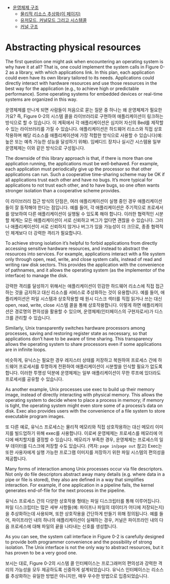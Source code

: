 - [운영체제 구조](./chapter_1.md)
    - [물리적 리소스 추상화(이 페이지)](./chapter_1-1.md)
    - [유저모드, 커널모드 그리고 시스템콜](./chatper_1-2.md)
    - [커널 구조](./chapter_1-3.md)
    
# Abstracting physical resources

The first question one might ask when encountering an operating system is why have it at all? That is, one could implement the system calls in Figure 0-2 as a library, with which applications link. In this plan, each application could even have its own library tailored to its needs. Applications could directly interact with hardware resources and use those resources in the best way for the application (e.g., to achieve high or predictable performance). Some operating systems for embedded devices or real-time systems are organized in this way.

운영체제를 만나게 되면 사람들이 처음으로 묻는 질문 중 하나는 왜 운영체제가 필요한가요? 즉, Figure 0-2의 시스템 콜을 라이브러리로 구현하여 애플리케이션이 링크하는 방식으로 할 수 있습니다. 이 계획에서 각 애플리케이션은 심지어 자신의 Bed를 제작할 수 있는 라이브러리를 가질 수 있습니다. 애플리케이션은 하드웨어 리소스와 직접 상호작용하며 해당 리소스를 애플리케이션에 가장 적합한 방식으로 사용할 수 있습니다(예: 높은 또는 예측 가능한 성능을 달성하기 위해). 임베디드 장치나 실시간 시스템용 일부 운영체제는 이와 같은 방식으로 구성됩니다.

The downside of this library approach is that, if there is more than one application running, the applications must be well-behaved. For example, each application must periodically give up the processor so that other applications can run. Such a cooperative time-sharing scheme may be OK if all applications trust each other and have no bugs. It’s more typical for applications to not trust each other, and to have bugs, so one often wants stronger isolation than a cooperative scheme provides.

이 라이브러리 접근 방식의 단점은, 여러 애플리케이션이 실행 중인 경우 애플리케이션들이 잘 동작해야 한다는 점입니다. 예를 들어, 각 애플리케이션은 주기적으로 프로세서를 양보하여 다른 애플리케이션이 실행될 수 있도록 해야 합니다. 이러한 협력적인 시분할 체계는 모든 애플리케이션이 서로 신뢰하고 버그가 없다면 괜찮을 수 있습니다. 그러나 애플리케이션이 서로 신뢰하지 않거나 버그가 있을 가능성이 더 크므로, 종종 협력적인 체계보다 더 강력한 격리가 필요합니다.

To achieve strong isolation it’s helpful to forbid applications from directly accessing sensitive hardware resources, and instead to abstract the resources into services. For example, applications interact with a file system only through open, read, write, and close system calls, instead of read and writing raw disk sectors. This provides the application with the convenience of pathnames, and it allows the operating system (as the implementor of the interface) to manage the disk.

강력한 격리를 달성하기 위해서는 애플리케이션이 민감한 하드웨어 리소스에 직접 접근하는 것을 금지하고 대신 리소스를 서비스로 추상화하는 것이 유용합니다. 예를 들어, 애플리케이션은 파일 시스템과 상호작용할 때 원시 디스크 섹터를 직접 읽거나 쓰는 대신 open, read, write, close 시스템 콜을 통해 상호작용합니다. 이렇게 하면 애플리케이션은 경로명의 편의성을 활용할 수 있으며, 운영체제(인터페이스의 구현자로서)가 디스크를 관리할 수 있습니다.

Similarly, Unix transparently switches hardware processors among processes, saving and restoring register state as necessary, so that applications don’t have to be aware of time sharing. This transparency allows the operating system to share processors even if some applications are in infinite loops.

비슷하게, 유닉스는 필요한 경우 레지스터 상태를 저장하고 복원하여 프로세스 간에 하드웨어 프로세서를 투명하게 전환하여 애플리케이션이 시분할을 인식할 필요가 없도록 합니다. 이러한 투명성 덕분에 운영체제는 일부 애플리케이션이 무한 루프에 있더라도 프로세서를 공유할 수 있습니다.

As another example, Unix processes use exec to build up their memory image, instead of directly interacting with physical memory. This allows the operating system to decide where to place a process in memory; if memory is tight, the operating system might even store some of a process’s data on disk. Exec also provides users with the convenience of a file system to store executable program images.

또 다른 예로, 유닉스 프로세스는 물리적 메모리와 직접 상호작용하는 대신 메모리 이미지를 빌드업하기 위해 exec를 사용합니다. 이로써 운영체제는 프로세스를 메모리에 어디에 배치할지를 결정할 수 있습니다. 메모리가 부족한 경우, 운영체제는 프로세스의 일부 데이터를 디스크에 저장할 수도 있습니다. (역자: `page in`/`page out` 참고) Exec는 또한 사용자에게 실행 가능한 프로그램 이미지를 저장하기 위한 파일 시스템의 편의성을 제공합니다.

Many forms of interaction among Unix processes occur via file descriptors. Not only do file descriptors abstract away many details (e.g. where data in a pipe or file is stored), they also are defined in a way that simplifies interaction. For example, if one application in a pipeline fails, the kernel generates end-of-file for the next process in the pipeline.

유닉스 프로세스 간의 다양한 상호작용 형태는 파일 디스크립터를 통해 이루어집니다. 파일 디스크립터는 많은 세부 사항들(예: 파이프나 파일의 데이터가 어디에 저장되는지)을 추상화하는데 사용되며, 또한 상호작용을 간단하게 만들기 위해 정의됩니다. 예를 들어, 파이프라인 내의 하나의 애플리케이션이 실패하는 경우, 커널은 파이프라인 내의 다음 프로세스에 대해 파일의 끝을 나타내는 신호를 생성합니다.

As you can see, the system call interface in Figure 0-2 is carefully designed to provide both programmer convenience and the possibility of strong isolation. The Unix interface is not the only way to abstract resources, but it has proven to be a very good one.

보시는 대로, Figure 0-2의 시스템 콜 인터페이스는 프로그래머의 편의성과 강력한 격리의 가능성을 모두 제공하도록 신중하게 설계되었습니다. 유닉스 인터페이스는 리소스를 추상화하는 유일한 방법은 아니지만, 매우 우수한 방법으로 입증되었습니다.